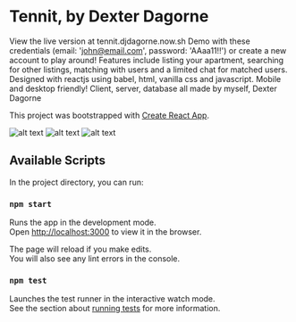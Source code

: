 # Tennit, by Dexter Dagorne

View the live version at tennit.djdagorne.now.sh 
Demo with these credentials (email: 'john@email.com', password: 'AAaa11!!') or create a new account to play around!
Features include listing your apartment, searching for other listings, matching with users and a limited chat for matched users. Designed with reactjs using babel, html, vanilla css and javascript. Mobile and desktop friendly! Client, server, database all made by myself, Dexter Dagorne

This project was bootstrapped with [Create React App](https://github.com/facebook/create-react-app).

![alt text](https://i.imgur.com/0HfWIyW.png "Screenshot 1")
![alt text](https://i.imgur.com/FfIYyXD.png "Screenshot 2")
![alt text](https://i.imgur.com/plNEbWd.png "Screenshot 3")

## Available Scripts

In the project directory, you can run:

### `npm start`

Runs the app in the development mode.<br />
Open [http://localhost:3000](http://localhost:3000) to view it in the browser.

The page will reload if you make edits.<br />
You will also see any lint errors in the console.

### `npm test`

Launches the test runner in the interactive watch mode.<br />
See the section about [running tests](https://facebook.github.io/create-react-app/docs/running-tests) for more information.

